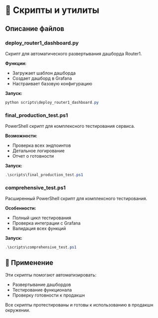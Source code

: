 # 🔧 Скрипты и утилиты

## Описание файлов

### deploy_router1_dashboard.py

Скрипт для автоматического развертывания дашборда Router1.

**Функции:**

- Загружает шаблон дашборда
- Создает дашборд в Grafana
- Настраивает базовую конфигурацию

**Запуск:**

```powershell
python scripts\deploy_router1_dashboard.py
```

### final_production_test.ps1

PowerShell скрипт для комплексного тестирования сервиса.

**Возможности:**

- Проверка всех эндпоинтов
- Детальное логирование
- Отчет о готовности

**Запуск:**

```powershell
.\scripts\final_production_test.ps1
```

### comprehensive_test.ps1

Расширенный PowerShell скрипт для комплексного тестирования.

**Особенности:**

- Полный цикл тестирования
- Проверка интеграции с Grafana
- Валидация всех функций

**Запуск:**

```powershell
.\scripts\comprehensive_test.ps1
```

## 🎯 Применение

Эти скрипты помогают автоматизировать:

- Развертывание дашбордов
- Тестирование функционала
- Проверку готовности к продакшн

Все скрипты протестированы и готовы к использованию в продакшн окружении.
